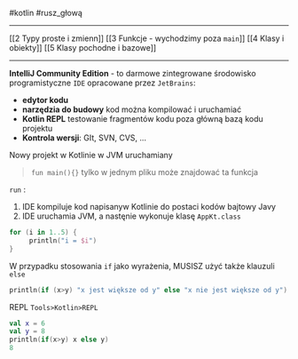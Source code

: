 #kotlin #rusz_głową 

---
[[2 Typy proste i zmienn]]
[[3 Funkcje - wychodzimy poza `main`]]
[[4 Klasy i obiekty]]
[[5 Klasy pochodne i bazowe]]




----------
**IntelliJ Community Edition** - to darmowe zintegrowane środowisko programistyczne `IDE` opracowane przez `JetBrains`:
- **edytor kodu**
- **narzędzia do budowy** kod można kompilować i uruchamiać
- **Kotlin REPL** testowanie fragmentów kodu poza główną bazą kodu projektu
- **Kontrola wersji**: GIt, SVN, CVS, ...

Nowy projekt w Kotlinie w JVM uruchamiany

> `fun main(){}` tylko w jednym pliku może znajdować ta funkcja

`run` :
1. IDE kompiluje kod napisanyw Kotlinie do postaci kodów bajtowy Javy
2. IDE uruchamia JVM, a nastęnie wykonuje klasę `AppKt.class`

```kotlin
for (i in 1..5) {  
     println("i = $i")  
}


```

W przypadku stosowania `if` jako wyrażenia, MUSISZ użyć także klauzuli `else`
```kotlin
println(if (x>y) "x jest większe od y" else "x nie jest większe od y")
```

REPL
`Tools>Kotlin>REPL`
```kotlin
val x = 6
val y = 8
println(if(x>y) x else y)
8
```











